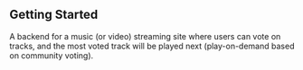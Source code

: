 ## Getting Started

A backend for a music (or video) streaming site where users can vote on tracks, and the most voted track will be played next (play-on-demand based on community voting).